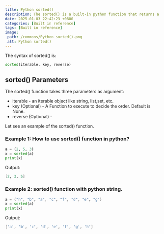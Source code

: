 ```yaml
---
title: Python sorted()
description: The sorted() is a built-in python function that returns a sorted list of the given iterable object.
date: 2025-01-03 22:42:23 +0800
categories: [Built in reference]
tags: [Built in reference]
image:
 path: /commons/Python sorted().png
 alt: Python sorted()
---
```


The syntax of sorted() is:

```python
sorted(iterable, key, reverse)

```

## sorted() Parameters

The sorted() function takes three parameters as argument:

* iterable \- an iterable object like string, list,set, etc.  
* key (Optional) \- A Function to execute to decide the order. Default is None.  
* reverse (Optional) \- 

Let see an example of the sorted()   function.

<script type="text/javascript">
	atOptions = {
		'key' : '98858c4e91885e00ea9926beee01c03e',
		'format' : 'iframe',
		'height' : 90,
		'width' : 728,
		'params' : {}
	};
</script>
<script type="text/javascript" src="https://www.highperformanceformat.com/98858c4e91885e00ea9926beee01c03e/invoke.js"></script>
### Example 1: How to use sorted() function in python?

```python
a = (2, 5, 3)
x = sorted(a)
print(x)

```

<script type="text/javascript">
	atOptions = {
		'key' : '98858c4e91885e00ea9926beee01c03e',
		'format' : 'iframe',
		'height' : 90,
		'width' : 728,
		'params' : {}
	};
</script>
<script type="text/javascript" src="https://www.highperformanceformat.com/98858c4e91885e00ea9926beee01c03e/invoke.js"></script>
Output:

```python
[2, 3, 5]

```

<script type="text/javascript">
	atOptions = {
		'key' : '98858c4e91885e00ea9926beee01c03e',
		'format' : 'iframe',
		'height' : 90,
		'width' : 728,
		'params' : {}
	};
</script>
<script type="text/javascript" src="https://www.highperformanceformat.com/98858c4e91885e00ea9926beee01c03e/invoke.js"></script>
### Example 2: sorted() function with python string.

```python
a = ("h", "b", "a", "c", "f", "d", "e", "g")
x = sorted(a)
print(x)

```

Output:

```python
['a', 'b', 'c', 'd', 'e', 'f', 'g', 'h']

```